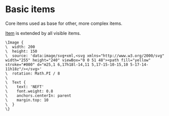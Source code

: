 Basic items
===========

Core items used as base for other, more complex items.

[Item](/docs/renderer/basic-elements/item) is extended by all visible items.

```style
\Image {
\  width: 200
\  height: 150
\  source: 'data:image/svg+xml,<svg xmlns="http://www.w3.org/2000/svg" width="255" height="240" viewBox="0 0 51 48"><path fill="yellow" stroke="#000" d="m25,1 6,17h18l-14,11 5,17-15-10-15,10 5-17-14-11h18z"/></svg>'
\  rotation: Math.PI / 8
\
\  Text {
\    text: 'NEFT'
\    font.weight: 0.8
\    anchors.centerIn: parent
\    margin.top: 10
\  }
\}
```